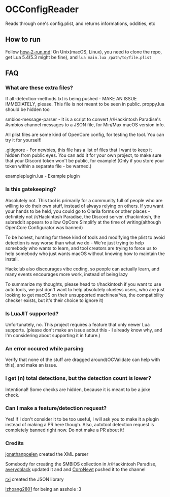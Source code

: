 # OCConfigReader

Reads through one's config.plist, and returns informations, oddities, etc

## How to run

Follow [how-2-run.md](https://github.com/nilFinx/OCConfigReader/blob/main/docs/how-2-run.md)! On Unix(macOS, Linux), you need to clone the repo, get Lua 5.4(5.3 might be fine), and `lua main.lua /path/to/file.plist`

## FAQ

### What are these extra files?

If alt-detection-methods.txt is being pushed - MAKE AN ISSUE IMMEDIATELY, please. This file is not meant to be seen in public.
proppy.lua should be hidden too

smbios-message-parser - It is a script to convert /r/Hackintosh Paradise's #smbios channel messages to a JSON file, for Min/Max macOS version info.

All plist files are some kind of OpenCore config, for testing the tool. You can try it for yourself!

.gitignore - For newbies, this file has a list of files that I want to keep it hidden from public eyes. You can add it for your own project, to make sure that your Discord token won't be public, for example! (Only if you store your token within a separate file - be warned.)

exampleplugin.lua - Example plugin

### Is this gatekeeping?

Absolutely not. This tool is primarily for a community full of people who are willing to do their own stuff, instead of always relying on others. If you want your hands to be held, you could go to Olarila forms or other places - definitely not /r/Hackintosh Paradise, the Discord server.
r/hackintosh, the subreddit appears to allow OpCore Simplify at the time of writing(although OpenCore Configurator was banned)

To be honest, hunting for these kind of tools and modifying the plist to avoid detection is way worse than what we do - We're just trying to help somebody who wants to learn, and tool creators are trying to force us to help somebody who just wants macOS without knowing how to maintain the install.

Hackclub also discourages vibe coding, so people can actually learn, and many events encourages more work, instead of being lazy

To summarize my thoughts, please head to r/hackintosh if you want to use auto tools, we just don't want to help absolutely clueless users, who are just looking to get macOS on their unsupported machines(Yes, the compatibility checker exists, but it's their choice to ignore it)

### Is LuaJIT supported?

Unfortunately, no. This project requires a feature that only newer Lua supports. (please don't make an issue aobut this - I already know why, and I'm considering about supporting it in future.)

### An error occured while parsing

Verify that none of the stuff are dragged around(OCValidate can help with this), and make an issue.

### I get (n) total detections, but the detection count is lower?

Intentional! Some checks are hidden, because it is meant to be a joke check.

### Can I make a feature/detection request?

Yes! If I don't consider it to be too useful, I will ask you to make it a plugin instead of making a PR here though.
Also, autotool detection request is completely banned right now. Do not make a PR about it!

### Credits

[jonathanpoelen](https://github.com/jonathanpoelen) created the XML parser

Somebody for creating the SMBIOS collection in /r/Hackintosh Paradise, [averycblack](https://github.com/averycblack) updated it and and [CorpNewt](https://github.com/corpnewt) pushed it to the channel

[rxi](https://github.com/rxi) created the JSON library

[lzhoang2801](https://github.com/lzhoang2801) for being an asshole :3
